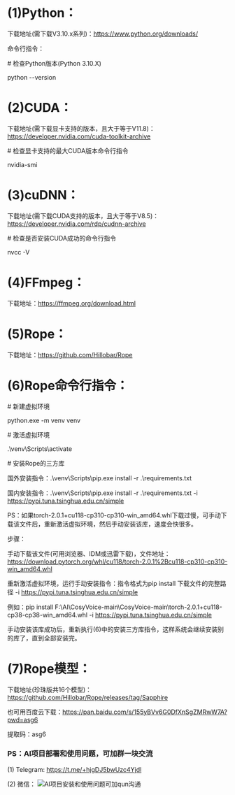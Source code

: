 # (1)Python：

下载地址(需下载V3.10.x系列)：https://www.python.org/downloads/

命令行指令：

\# 检查Python版本(Python 3.10.X)

python --version

# (2)CUDA：

下载地址(需下载显卡支持的版本，且大于等于V11.8)：https://developer.nvidia.com/cuda-toolkit-archive

\# 检查显卡支持的最大CUDA版本命令行指令

nvidia-smi

# (3)cuDNN：

下载地址(需下载CUDA支持的版本，且大于等于V8.5)：https://developer.nvidia.com/rdp/cudnn-archive

\# 检查是否安装CUDA成功的命令行指令

nvcc -V

# (4)FFmpeg：

下载地址：https://ffmpeg.org/download.html

# (5)Rope：

下载地址：https://github.com/Hillobar/Rope

# (6)Rope命令行指令：

\# 新建虚拟环境

python.exe -m venv venv

\# 激活虚拟环境

.\venv\Scripts\activate

\# 安装Rope的三方库

国外安装指令：.\venv\Scripts\pip.exe install -r .\requirements.txt

国内安装指令：.\venv\Scripts\pip.exe install -r .\requirements.txt -i https://pypi.tuna.tsinghua.edu.cn/simple

PS：如果torch-2.0.1+cu118-cp310-cp310-win_amd64.whl下载过慢，可手动下载该文件后，重新激活虚拟环境，然后手动安装该库，速度会快很多。

步骤：

手动下载该文件(可用浏览器、IDM或迅雷下载)，文件地址：https://download.pytorch.org/whl/cu118/torch-2.0.1%2Bcu118-cp310-cp310-win_amd64.whl

重新激活虚拟环境，运行手动安装指令：指令格式为pip install 下载文件的完整路径 -i https://pypi.tuna.tsinghua.edu.cn/simple

例如：pip install F:\AI\CosyVoice-main\CosyVoice-main\torch-2.0.1+cu118-cp38-cp38-win_amd64.whl -i https://pypi.tuna.tsinghua.edu.cn/simple

手动安装该库成功后，重新执行(6)中的安装三方库指令，这样系统会继续安装别的库了，直到全部安装完。

# (7)Rope模型：

下载地址(珍珠版共16个模型)：https://github.com/Hillobar/Rope/releases/tag/Sapphire

也可用百度云下载：https://pan.baidu.com/s/155yBVv6G0DfXnSgZMRwW7A?pwd=asg6 

提取码：asg6

### PS：AI项目部署和使用问题，可加群一块交流
(1) Telegram: https://t.me/+hjgDJ5bwUzc4Yjdl

(2) 微信：
![AI项目安装和使用问题可加qun沟通](https://github.com/user-attachments/assets/569a4851-3266-4b78-ac86-bb043c4d0786)
